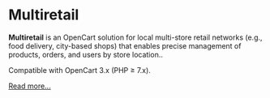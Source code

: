 # Multiretail

**Multiretail** is an OpenCart solution for local multi-store retail networks (e.g., food delivery, city-based shops) that enables precise management of products, orders, and users by store location..

Compatible with OpenCart 3.x (PHP ≥ 7.x).

[Read more...](./module)

